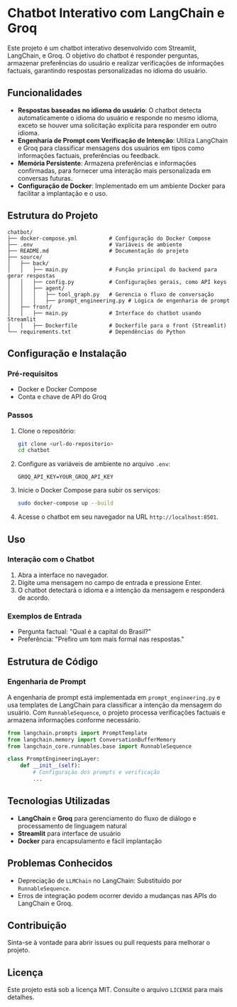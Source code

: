 # Chatbot Interativo com LangChain e Groq

Este projeto é um chatbot interativo desenvolvido com Streamlit, LangChain, e Groq. O objetivo do chatbot é responder perguntas, armazenar preferências do usuário e realizar verificações de informações factuais, garantindo respostas personalizadas no idioma do usuário.

## Funcionalidades

- **Respostas baseadas no idioma do usuário**: O chatbot detecta automaticamente o idioma do usuário e responde no mesmo idioma, exceto se houver uma solicitação explícita para responder em outro idioma.
- **Engenharia de Prompt com Verificação de Intenção**: Utiliza LangChain e Groq para classificar mensagens dos usuários em tipos como informações factuais, preferências ou feedback.
- **Memória Persistente**: Armazena preferências e informações confirmadas, para fornecer uma interação mais personalizada em conversas futuras.
- **Configuração de Docker**: Implementado em um ambiente Docker para facilitar a implantação e o uso.

## Estrutura do Projeto

```plaintext
chatbot/
├── docker-compose.yml          # Configuração do Docker Compose
├── .env                        # Variáveis de ambiente
├── README.md                   # Documentação do projeto
├── source/
│   ├── back/
│   │   ├── main.py             # Função principal do backend para gerar respostas
│   │   ├── config.py           # Configurações gerais, como API keys
│   │   ├── agent/
│   │   │   ├── tool_graph.py   # Gerencia o fluxo de conversação
│   │   │   ├── prompt_engineering.py # Lógica de engenharia de prompt
│   ├── front/
│   │   ├── main.py             # Interface do chatbot usando Streamlit
│   │   ├── Dockerfile          # Dockerfile para o front (Streamlit)
└── requirements.txt            # Dependências do Python
```

## Configuração e Instalação

### Pré-requisitos

- Docker e Docker Compose
- Conta e chave de API do Groq

### Passos

1. Clone o repositório:

   ```bash
   git clone <url-do-repositorio>
   cd chatbot
   ```

2. Configure as variáveis de ambiente no arquivo `.env`:

   ```plaintext
   GROQ_API_KEY=YOUR_GROQ_API_KEY
   ```

3. Inicie o Docker Compose para subir os serviços:

   ```bash
   sudo docker-compose up --build
   ```

4. Acesse o chatbot em seu navegador na URL `http://localhost:8501`.

## Uso

### Interação com o Chatbot

1. Abra a interface no navegador.
2. Digite uma mensagem no campo de entrada e pressione Enter.
3. O chatbot detectará o idioma e a intenção da mensagem e responderá de acordo.

### Exemplos de Entrada

- Pergunta factual: "Qual é a capital do Brasil?"
- Preferência: "Prefiro um tom mais formal nas respostas."

## Estrutura de Código

### Engenharia de Prompt

A engenharia de prompt está implementada em `prompt_engineering.py` e usa templates de LangChain para classificar a intenção da mensagem do usuário. Com `RunnableSequence`, o projeto processa verificações factuais e armazena informações conforme necessário.

```python
from langchain.prompts import PromptTemplate
from langchain.memory import ConversationBufferMemory
from langchain_core.runnables.base import RunnableSequence

class PromptEngineeringLayer:
    def __init__(self):
        # Configuração dos prompts e verificação
        ...
```

## Tecnologias Utilizadas

- **LangChain** e **Groq** para gerenciamento do fluxo de diálogo e processamento de linguagem natural
- **Streamlit** para interface de usuário
- **Docker** para encapsulamento e fácil implantação

## Problemas Conhecidos

- Depreciação de `LLMChain` no LangChain: Substituído por `RunnableSequence`.
- Erros de integração podem ocorrer devido a mudanças nas APIs do LangChain e Groq.

## Contribuição

Sinta-se à vontade para abrir issues ou pull requests para melhorar o projeto.

## Licença

Este projeto está sob a licença MIT. Consulte o arquivo `LICENSE` para mais detalhes.
